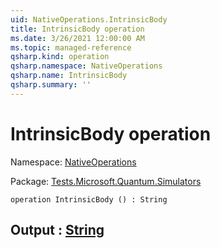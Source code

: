 ```yaml
---
uid: NativeOperations.IntrinsicBody
title: IntrinsicBody operation
ms.date: 3/26/2021 12:00:00 AM
ms.topic: managed-reference
qsharp.kind: operation
qsharp.namespace: NativeOperations
qsharp.name: IntrinsicBody
qsharp.summary: ''
---
```


# IntrinsicBody operation

Namespace: [NativeOperations](xref:NativeOperations)

Package: [Tests.Microsoft.Quantum.Simulators](https://nuget.org/packages/Tests.Microsoft.Quantum.Simulators)




```qsharp
operation IntrinsicBody () : String
```


## Output : [String](xref:microsoft.quantum.lang-ref.string)

